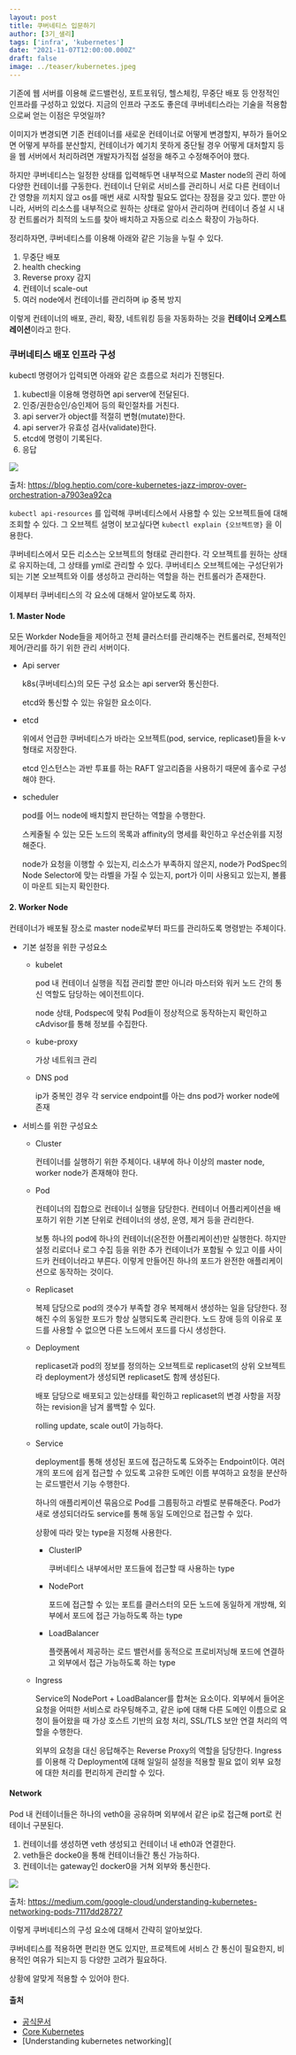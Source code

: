 ```yaml
---
layout: post  
title: 쿠버네티스 입문하기
author: [3기_샐리]
tags: ['infra', 'kubernetes']
date: "2021-11-07T12:00:00.000Z"
draft: false
image: ../teaser/kubernetes.jpeg
---
```


기존에 웹 서버를 이용해 로드밸런싱, 포트포워딩, 헬스체킹, 무중단 배포 등 안정적인 인프라를 구성하고 있었다. 지금의 인프라 구조도 좋은데 쿠버네티스라는 기술을 적용함으로써 얻는 이점은 무엇일까?

이미지가 변경되면 기존 컨테이너를 새로운 컨테이너로 어떻게 변경할지, 부하가 들어오면 어떻게 부하를 분산할지, 컨테이너가 예기치 못하게 중단될 경우 어떻게 대처할지 등을 웹 서버에서 처리하려면 개발자가직접 설정을 해주고 수정해주어야 했다.

하지만 쿠버네티스는 일정한 상태를 입력해두면 내부적으로 Master node의 관리 하에 다양한 컨테이너를 구동한다. 컨테이너 단위로 서비스를 관리하니 서로 다른 컨테이너 간 영향을 끼치지 않고 os를 매번 새로 시작할 필요도 없다는 장점을 갖고 있다. 뿐만 아니라, 서버의 리소스를 내부적으로 원하는 상태로 알아서 관리하며 컨테이너 증설 시 내장 컨트롤러가 최적의 노드를 찾아 배치하고 자동으로 리소스 확장이 가능하다.

정리하자면, 쿠버네티스를 이용해 아래와 같은 기능을 누릴 수 있다.

1. 무중단 배포
2. health checking
3. Reverse proxy 감지
4. 컨테이너 scale-out
5. 여러 node에서 컨테이너를 관리하며 ip 중복 방지

이렇게 컨테이너의 배포, 관리, 확장, 네트워킹 등을 자동화하는 것을 **컨테이너 오케스트레이션**이라고 한다.



### 쿠버네티스 배포 인프라 구성

kubectl 명령어가 입력되면 아래와 같은 흐름으로 처리가 진행된다.

1. kubectl을 이용해 명령하면 api server에 전달된다.
2. 인증/권한승인/승인제어 등의 확인절차를 거친다.
3. api server가 object를 적절히 변형(mutate)한다.
4. api server가 유효성 검사(validate)한다.
5. etcd에 명령이 기록된다.
6. 응답

<img src="https://user-images.githubusercontent.com/43775108/135277150-6c626d51-d338-4125-92b2-6183c5ed5373.png">

출처: https://blog.heptio.com/core-kubernetes-jazz-improv-over-orchestration-a7903ea92ca



`kubectl api-resources` 를 입력해 쿠버네티스에서 사용할 수 있는 오브젝트들에 대해 조회할 수 있다. 그 오브젝트 설명이 보고싶다면 `kubectl explain {오브젝트명}` 을 이용한다.

쿠버네티스에서 모든 리소스는 오브젝트의 형태로 관리한다. 각 오브젝트를 원하는 상태로 유지하는데, 그 상태를 yml로 관리할 수 있다. 쿠버네티스 오브젝트에는 구성단위가 되는 기본 오브젝트와 이를 생성하고 관리하는 역할을 하는 컨트롤러가 존재한다.

이제부터 쿠버네티스의 각 요소에 대해서 알아보도록 하자.

#### 1. Master Node

모든 Workder Node들을 제어하고 전체 클러스터를 관리해주는 컨트롤러로, 전체적인 제어/관리를 하기 위한 관리 서버이다.

- Api server

  k8s(쿠버네티스)의 모든 구성 요소는 api server와 통신한다.

  etcd와 통신할 수 있는 유일한 요소이다.

- etcd

  위에서 언급한 쿠버네티스가 바라는 오브젝트(pod, service, replicaset)들을 k-v 형태로 저장한다.

  etcd 인스턴스는 과반 투표를 하는 RAFT 알고리즘을 사용하기 때문에 홀수로 구성해야 한다.

- scheduler

  pod를 어느 node에 배치할지 판단하는 역할을 수행한다.

  스케줄될 수 있는 모든 노드의 목록과 affinity의 명세를 확인하고 우선순위를 지정해준다.

  node가 요청을 이행할 수 있는지, 리소스가 부족하지 않은지, node가 PodSpec의 Node Selector에 맞는 라벨을 가질 수 있는지, port가 이미 사용되고 있는지, 볼륨이 마운트 되는지 확인한다.

#### 2. Worker Node

컨테이너가 배포될 장소로 master node로부터 파드를 관리하도록 명령받는 주체이다.

- 기본 설정을 위한 구성요소

  - kubelet

    pod 내 컨테이너 실행을 직접 관리할 뿐만 아니라 마스터와 워커 노드 간의 통신 역할도 담당하는 에이전트이다.

    node 상태, Podspec에 맞춰 Pod들이 정상적으로 동작하는지 확인하고 cAdvisor를 통해 정보를 수집한다.

  - kube-proxy

    가상 네트워크 관리

  - DNS pod

    ip가 중복인 경우 각 service endpoint를 아는 dns pod가 worker node에 존재

- 서비스를 위한 구성요소

  - Cluster

    컨테이너를 실행하기 위한 주체이다. 내부에 하나 이상의 master node, worker node가 존재해야 한다.

  - Pod

    컨테이너의 집합으로 컨테이너 실행을 담당한다. 컨테이너 어플리케이션을 배포하기 위한 기본 단위로 컨테이너의 생성, 운영, 제거 등을 관리한다.

    보통 하나의 pod에 하나의 컨테이너(온전한 어플리케이션)만 실행한다. 하지만 설정 리로더나 로그 수집 등을 위한 추가 컨테이너가 포함될 수 있고 이를 사이드카 컨테이너라고 부른다. 이렇게 만들어진 하나의 포드가 완전한 애플리케이션으로 동작하는 것이다.

  - Replicaset

    복제 담당으로 pod의 갯수가 부족할 경우 복제해서 생성하는 일을 담당한다. 정해진 수의 동일한 포드가 항상 실행되도록 관리한다. 노드 장애 등의 이유로 포드를 사용할 수 없으면 다른 노드에서 포드를 다시 생성한다.

  - Deployment

    replicaset과 pod의 정보를 정의하는 오브젝트로 replicaset의 상위 오브젝트라 deployment가 생성되면 replicaset도 함께 생성된다.

    배포 담당으로 배포되고 있는상태를 확인하고 replicaset의 변경 사항을 저장하는 revision을 남겨 롤백할 수 있다.

    rolling update, scale out이 가능하다.

  - Service

    deployment를 통해 생성된 포드에 접근하도록 도와주는 Endpoint이다. 여러 개의 포드에 쉽게 접근할 수 있도록 고유한 도메인 이름 부여하고 요청을 분산하는 로드밸런서 기능 수행한다.

    하나의 애플리케이션 묶음으로 Pod를 그룹핑하고 라벨로 분류해준다. Pod가 새로 생성되더라도 service를 통해 동일 도메인으로 접근할 수 있다.

    상황에 따라 맞는 type을 지정해 사용한다.

    - ClusterIP

      쿠버네티스 내부에서만 포드들에 접근할 때 사용하는 type

    - NodePort

      포드에 접근할 수 있는 포트를 클러스터의 모든 노드에 동일하게 개방해, 외부에서 포드에 접근 가능하도록 하는 type

    - LoadBalancer

      플랫폼에서 제공하는 로드 밸런서를 동적으로 프로비저닝해 포드에 연결하고 외부에서 접근 가능하도록 하는 type

  - Ingress

    Service의 NodePort + LoadBalancer를 합쳐논 요소이다. 외부에서 들어온 요청을 어떠한 서비스로 라우팅해주고, 같은 ip에 대해 다른 도메인 이름으로 요청이 들어왔을 때 가상 호스트 기반의 요청 처리, SSL/TLS 보안 연결 처리의 역할을 수행한다.

    외부의 요청을 대신 응답해주는 Reverse Proxy의 역할을 담당한다. Ingress를 이용해 각 Deployment에 대해 일일히 설정을 적용할 필요 없이 외부 요청에 대한 처리를 편리하게 관리할 수 있다.

#### Network

Pod 내 컨테이너들은 하나의 veth0을 공유하며 외부에서 같은 ip로 접근해 port로 컨테이너 구분된다.

1. 컨테이너를 생성하면 veth 생성되고 컨테이너 내 eth0과 연결한다.
2. veth들은 docke0을 통해 컨테이너들간 통신 가능하다.
3. 컨테이너는 gateway인 docker0을 거쳐 외부와 통신한다.

<img src="https://user-images.githubusercontent.com/43775108/135275554-2b95e0db-415b-4163-9ae3-258215073902.png">

출처: https://medium.com/google-cloud/understanding-kubernetes-networking-pods-7117dd28727



이렇게 쿠버네티스의 구성 요소에 대해서 간략히 알아보았다.

쿠버네티스를 적용하면 편리한 면도 있지만, 프로젝트에 서비스 간 통신이 필요한지, 비용적인 여유가 되는지 등 다양한 고려가 필요하다.

상황에 알맞게 적용할 수 있어야 한다.



#### 출처

- [공식문서](https://kubernetes.io/)
- [Core Kubernetes](https://blog.heptio.com/core-kubernetes-jazz-improv-over-orchestration-a7903ea92ca)
- [Understanding kubernetes networking](

